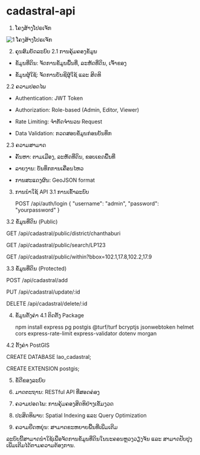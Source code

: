 # cadastral-api

1. ໂຄງສ້າງໂປຣເຈັກ

![1  ໂຄງສ້າງໂປຣເຈັກ](https://github.com/user-attachments/assets/31c604a6-af06-491d-8992-2db9311c0499)


2. ຄຸນສົມບັດລະບົບ
2.1 ການຄຸ້ມຄອງຂໍ້ມູນ
- ຂໍ້ມູນທີ່ດິນ: ຈັດການຂໍ້ມູນພື້ນທີ່, ລະຫັດທີ່ດິນ, ເຈົ້າຂອງ

- ຂໍ້ມູນຜູ້ໃຊ້: ຈັດການບັນຊີຜູ້ໃຊ້ ແລະ ສິດທິ

2.2 ຄວາມປອດໄພ
- Authentication: JWT Token

- Authorization: Role-based (Admin, Editor, Viewer)

- Rate Limiting: ຈຳກັດຈຳນວນ Request

- Data Validation: ກວດສອບຂໍ້ມູນກ່ອນບັນທຶກ

2.3 ຄວາມສາມາດ
- ຄົ້ນຫາ: ຕາມເມືອງ, ລະຫັດທີ່ດິນ, ຂອບເຂດພື້ນທີ່

- ລາຍງານ: ບັນທຶກການເຄື່ອນໄຫວ

- ການສະແດງຜົນ: GeoJSON format

3. ການນຳໃຊ້ API
3.1 ການເຂົ້າລະບົບ

   POST /api/auth/login
{
  "username": "admin",
  "password": "yourpassword"
}

3.2 ຂໍ້ມູນທີ່ດິນ (Public)

GET /api/cadastral/public/district/chanthaburi

GET /api/cadastral/public/search/LP123

GET /api/cadastral/public/within?bbox=102.1,17.8,102.2,17.9

3.3 ຂໍ້ມູນທີ່ດິນ (Protected)

POST /api/cadastral/add

PUT /api/cadastral/update/:id

DELETE /api/cadastral/delete/:id

4. ຂໍ້ມູນຕັ້ງຄ່າ
4.1 ຕິດຕັ້ງ Package

   npm install express pg postgis @turf/turf bcryptjs jsonwebtoken helmet cors express-rate-limit express-validator dotenv morgan

4.2 ຕັ້ງຄ່າ PostGIS

CREATE DATABASE lao_cadastral;

CREATE EXTENSION postgis;

5. ຂໍ້ດີຂອງລະບົບ
1. ມາດຕະຖານ: RESTful API ທີ່ສອດຄ່ອງ

2. ຄວາມປອດໄພ: ການຄຸ້ມຄອງສິດທິຢ່າງເຂັ້ມງວດ

3. ປະສິດທິພາບ: Spatial Indexing ແລະ Query Optimization

4. ຄວາມຍືດຫຍຸ່ນ: ສາມາດຂະຫຍາຍພື້ນທີ່ເພີ່ມເຕີມ

ລະບົບນີ້ສາມາດນຳໃຊ້ເພື່ອຈັດການຂໍ້ມູນທີ່ດິນໃນນະຄອນຫຼວງວຽງຈັນ ແລະ ສາມາດປັບປຸງເພີ່ມເຕີມໄດ້ຕາມຄວາມຕ້ອງການ.
